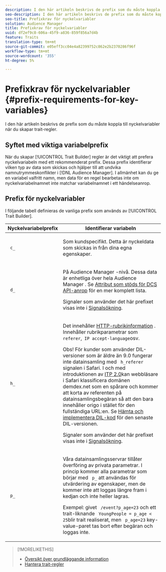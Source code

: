 ```yaml
---
description: I den här artikeln beskrivs de prefix som du måste koppla till nyckelvariabler när du skapar trait-regler.
seo-description: I den här artikeln beskrivs de prefix som du måste koppla till nyckelvariabler när du skapar trait-regler.
seo-title: Prefixkrav för nyckelvariabler
solution: Audience Manager
title: Prefixkrav för nyckelvariabler
uuid: df2ef9c8-606a-45f9-a836-859f856a7d4b
feature: Traits
translation-type: tm+mt
source-git-commit: e05eff3cc04e4a82399752c862e2b2370286f96f
workflow-type: tm+mt
source-wordcount: '355'
ht-degree: 5%

---
```



# Prefixkrav för nyckelvariabler {#prefix-requirements-for-key-variables}

I den här artikeln beskrivs de prefix som du måste koppla till nyckelvariabler när du skapar trait-regler.

<!-- r_tb_variable_prefixes.xml -->

## Syftet med viktiga variabelprefix

När du skapar [!UICONTROL Trait Builder] regler är det viktigt att prefera nyckelvariabeln med ett rekommenderat prefix. Dessa prefix identifierar vilken typ av data som skickas och hjälper till att undvika namnutrymmeskonflikter i [!DNL Audience Manager]. I allmänhet kan du ge en variabel valfritt namn, men data för en regel bearbetas inte om nyckelvariabelnamnet inte matchar variabelnamnet i ett händelseanrop.

## Prefix för nyckelvariabler

I följande tabell definieras de vanliga prefix som används av [!UICONTROL Trait Builder].

<table id="table_CFEFA1DBDF904736B6EA2640B7AD26E5"> 
 <thead> 
  <tr> 
   <th colname="col1" class="entry"> Nyckelvariabelprefix </th> 
   <th colname="col2" class="entry"> Identifierar variabeln </th> 
  </tr>
 </thead>
 <tbody> 
  <tr> 
   <td colname="col1"><code> c_</code> </td> 
   <td colname="col2"> <p>Som kundspecifikt. Detta är nyckeldata som skickas in från dina egna egenskaper. </p> </td> 
  </tr> 
  <tr> 
   <td colname="col1"><code> d_</code> </td> 
   <td colname="col2"> <p>På <span class="keyword"> Audience Manager</span> -nivå. Dessa data är enhetliga över hela <span class="keyword"> Audience Manager</span> . Se <a href="../../api/dcs-intro/dcs-api-reference/dcs-keys.md"> Attribut som stöds för DCS API-anrop</a> för en mer komplett lista. <p>Signaler som använder det här prefixet visas inte i <a href="../data-explorer/data-explorer-signals-search/data-explorer-signals-search.md">Signalsökning</a>.</p></p> </td> 
  </tr>
  <tr> 
   <td colname="col1"><code> h_</code> </td> 
   <td colname="col2"> <p>Det innehåller <a href="https://en.wikipedia.org/wiki/List_of_HTTP_header_fields" scope="external" format="html"> HTTP-rubrikinformation</a> . Innehåller rubrikparametrar som <code> referer</code>,<code> IP</code><code> accept-language</code>osv. </p> <p> <p>Obs! För kunder som använder DIL-versioner som är äldre än 9.0 fungerar inte datainsamling med <code> h_referer</code> signalen i Safari. I och med introduktionen av <a href="https://webkit.org/blog/8311/intelligent-tracking-prevention-2-0/" format="https" scope="external"> ITP 2.0</a>kan webbläsare i Safari klassificera domänen demdex.net som en spårare och kommer att korta av referenten på datainsamlingsbegäran så att den bara innehåller origo i stället för den fullständiga URL:en. Se <a href="../../dil/dil-overview.md#get-implement-dil-code">Hämta och implementera DIL-kod</a> för den senaste DIL-versionen.<p>Signaler som använder det här prefixet visas inte i <a href="../data-explorer/data-explorer-signals-search/data-explorer-signals-search.md">Signalsökning</a>.</p></p> </p> </td> 
  </tr> 
  <tr> 
   <td colname="col1"><code> p_</code> </td> 
   <td colname="col2"> <p>Våra <span class="wintitle"> datainsamlingsservrar</span> tillåter överföring av privata parametrar. I princip kommer alla parametrar som börjar med <code> p_</code> att användas för utvärdering av egenskaper, men de kommer inte att loggas längre fram i kedjan och inte heller lagras. </p> <p>Exempel: givet <code> /event?p_age=23</code> och ett trait-liknande <code> YoungPeople = p_age &lt; 25</code>blir trait realiserat, men <code> p_age=23</code> key-value-paret tas bort efter begäran och loggas inte. </p> </td> 
  </tr> 
 </tbody> 
</table>

>[!MORELIKETHIS]
>
>* [Översikt över grundläggande information](../../features/traits/create-onboarded-rule-based-traits.md)
>* [Hantera trait-regler](../../features/traits/manage-trait-rules.md#managing-trait-rules)


